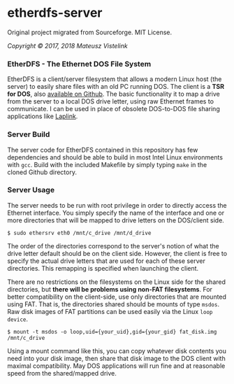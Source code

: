 # etherdfs-server

Original project migrated from Sourceforge. MIT License.

_Copyright © 2017, 2018 Mateusz Vistelink_

### EtherDFS - The Ethernet DOS File System

EtherDFS is a client/server filesystem that allows a modern Linux host (the server) to easily share files with an old PC running DOS. The client is a __TSR for DOS__, also [available on Github](https://github.com/BrianHoldsworth/etherdfs-client). The basic functionality it to map a drive from the server to a local DOS drive letter, using raw Ethernet frames to communicate. I can be used in place of obsolete DOS-to-DOS file sharing applications like [Laplink](https://books.google.com/books?id=kggOZ4-YEKUC&pg=PA92#v=onepage&q&f=false).

### Server Build

The server code for EtherDFS contained in this repository has few dependencies and should be able to build in most Intel Linux environments with `gcc`. Build with the included Makefile by simply typing `make` in the cloned Github directory.

### Server Usage

The server needs to be run with root privilege in order to directly access the Ethernet interface. You simply specify the name of the interface and one or more directories that will be mapped to drive letters on the DOS/client side.

```
$ sudo ethersrv eth0 /mnt/c_drive /mnt/d_drive
```

The order of the directories correspond to the server's notion of what the drive letter default should be on the client side. However, the client is free to specify the actual drive letters that are used for each of these server directories. This remapping is specified when launching the client.

There are no restrictions on the filesystems on the Linux side for the shared directories, but __there will be problems using non-FAT filesystems__. For better compatibility on the client-side, use only directories that are mounted using FAT. That is, the directories shared should be mounts of type `msdos`. Raw disk images of FAT partitions can be used easily via the Linux `loop device`.

```
$ mount -t msdos -o loop,uid={your_uid},gid={your_gid} fat_disk.img /mnt/c_drive
```

Using a mount command like this, you can copy whatever disk contents you need into your disk image, then share that disk image to the DOS client with maximal compatibility. May DOS applications will run fine and at reasonable speed from the shared/mapped drive.
